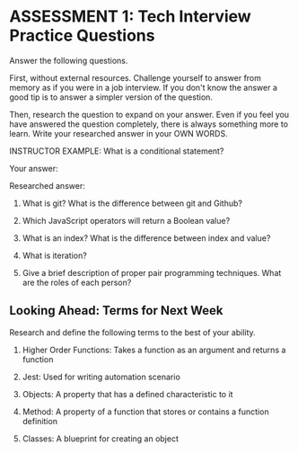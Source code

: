 # ASSESSMENT 1: Tech Interview Practice Questions
Answer the following questions.

First, without external resources. Challenge yourself to answer from memory as if you were in a job interview. If you don't know the answer a good tip is to answer a simpler version of the question.

Then, research the question to expand on your answer. Even if you feel you have answered the question completely, there is always something more to learn. Write your researched answer in your OWN WORDS.

INSTRUCTOR EXAMPLE: What is a conditional statement?

  Your answer:

  Researched answer:



1. What is git? What is the difference between git and Github?

  <!-- Your answer: Git is a free software to assist developers with coding, while Github is a website developers and other coders use to upload their work to in a similar way to a social media app -->

  <!-- Researched answer: Git is an open-source tool developers install locally to manage source code, while GitHub is an online service to which developers who use Git can connect and upload or download resources. -->



2. Which JavaScript operators will return a Boolean value?

  <!-- Your answer: I'm sorry the answer is right on the tip of my tongue I just can't recall it at this moment. -->

  <!-- Researched answer: || and && -->



3. What is an index? What is the difference between index and value?

  <!-- Your answer: The index is number line in the code for which characters are placed. A value on the other hand is a character, number, string, ect. that defines the code. -->

  <!-- Researched answer: It contains the position of a regular expression match within a string. JavaScript values are the values that comprise values like Booleans, Strings, arrays, numbers, etc. -->



4. What is iteration?

  <!-- Your answer: Iteration is when you run the same code over and over again until you reach the desired goal of the code -->

  <!-- Researched answer:Each time the computer runs through a loop, it's referred to as an iteration. -->



5. Give a brief description of proper pair programming techniques. What are the roles of each person?

  <!-- Your answer: Proper pair programming techniques would be something like having one person type code at a time. That allows one person to focus on just typing, while the other person assisting them can tell them what code to write. This allows the pair to catch each others mistakes during the process. Another would be 25-30 minute rotations where the pair would switch between the driver and navigator. This prevents burn outs in people, along with taking a 5-10 minute break every so often. -->

  <!-- Researched answer:Pair programming is an agile software development technique in which two programmers work together at one workstation. One, the driver, writes code while the other, the observer or navigator, reviews each line of code as it is typed in. The two programmers switch roles frequently.  -->



## Looking Ahead: Terms for Next Week

Research and define the following terms to the best of your ability.

1. Higher Order Functions: Takes a function as an argument and returns  a function

2. Jest: Used for writing automation scenario

3. Objects: A property that has a defined characteristic to it

4. Method: A property of a function that stores or contains a function definition

5. Classes: A blueprint for creating an object
